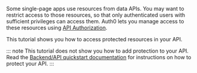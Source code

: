 Some single-page apps use resources from data APIs. You may want to restrict access to those resources, so that only authenticated users with sufficient privileges can access them. Auth0 lets you manage access to these resources using [API Authorization](/api-auth).

This tutorial shows you how to access protected resources in your API. 

::: note
This tutorial does not show you how to add protection to your API. Read the [Backend/API quickstart documentation](quickstart/backend) for instructions on how to protect your API. 
:::